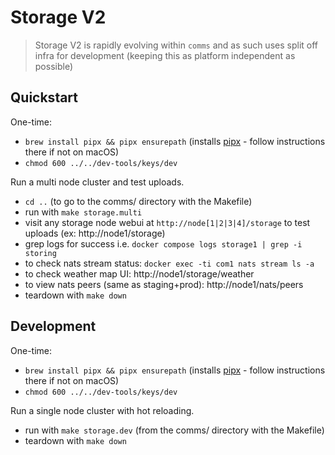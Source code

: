 # Storage V2

> Storage V2 is rapidly evolving within `comms` and as such uses split off infra for development
> (keeping this as platform independent as possible)

## Quickstart

One-time:
* `brew install pipx && pipx ensurepath` (installs [pipx](https://pypi.org/project/pipx/) - follow instructions there if not on macOS)
* `chmod 600 ../../dev-tools/keys/dev`

Run a multi node cluster and test uploads.

* `cd ..` (to go to the comms/ directory with the Makefile)
* run with `make storage.multi`
* visit any storage node webui at `http://node[1|2|3|4]/storage` to test uploads (ex: http://node1/storage)
* grep logs for success i.e. `docker compose logs storage1 | grep -i storing`
* to check nats stream status: `docker exec -ti com1 nats stream ls -a`
* to check weather map UI: http://node1/storage/weather
* to view nats peers (same as staging+prod): http://node1/nats/peers
* teardown with `make down`

## Development

One-time:
* `brew install pipx && pipx ensurepath` (installs [pipx](https://pypi.org/project/pipx/) - follow instructions there if not on macOS)
* `chmod 600 ../../dev-tools/keys/dev`

Run a single node cluster with hot reloading.

* run with `make storage.dev` (from the comms/ directory with the Makefile)
* teardown with `make down`
